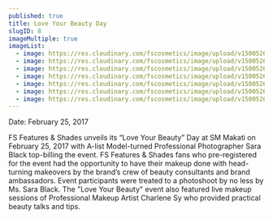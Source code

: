 ```yaml
---
published: true
title: Love Your Beauty Day
slugID: 8
imageMultiple: true
imageList:
  - image: https://res.cloudinary.com/fscosmetics/image/upload/v1500526171/fs-lyb1.jpg
  - image: https://res.cloudinary.com/fscosmetics/image/upload/v1500526184/fs-lyb2.jpg
  - image: https://res.cloudinary.com/fscosmetics/image/upload/v1500526181/fs-lyb3.jpg
  - image: https://res.cloudinary.com/fscosmetics/image/upload/v1500526178/fs-lyb4.jpg
  - image: https://res.cloudinary.com/fscosmetics/image/upload/v1500526175/fs-lyb5.jpg
  - image: https://res.cloudinary.com/fscosmetics/image/upload/v1500526174/fs-lyb6.jpg
  - image: https://res.cloudinary.com/fscosmetics/image/upload/v1500526180/fs-lyb7.jpg
---
```

Date: February 25, 2017

FS Features & Shades unveils its “Love Your Beauty” Day at SM Makati on February 25, 2017 with A-list Model-turned Professional Photographer Sara Black top-billing the event. FS Features & Shades fans who pre-registered for the event had the opportunity to have their makeup done with head-turning makeovers by the brand’s crew of beauty consultants and brand ambassadors. Event participants were treated to a photoshoot by no less by Ms. Sara Black. The "Love Your Beauty" event also featured live makeup sessions of Professional Makeup Artist Charlene Sy who provided practical beauty talks and tips.
